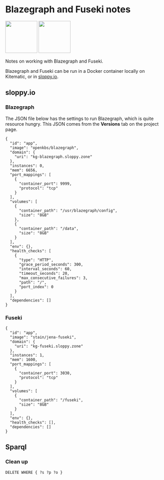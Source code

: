 # Blazegraph and Fuseki notes

<img src="https://raw.githubusercontent.com/rdmpage/blazegraph-fuseki-notes/master/blazegraph_by_systap_favicon.png" height="100">
<img src="https://raw.githubusercontent.com/rdmpage/blazegraph-fuseki-notes/master/quS6q6Yu.png" height="100">

Notes on working with Blazegraph and Fuseki.

Blazegraph and Fuseki can be run in a Docker container locally on Kitematic, or in [sloppy.io](https://sloppy.io).

## sloppy.io

### Blazegraph

The JSON file below has the settings to run Blazegraph, which is quite resource hungry. This JSON comes from the **Versions** tab on the project page.

```
{
  "id": "app",
  "image": "openkbs/blazegraph",
  "domain": {
    "uri": "kg-blazegraph.sloppy.zone"
  },
  "instances": 0,
  "mem": 6656,
  "port_mappings": [
    {
      "container_port": 9999,
      "protocol": "tcp"
    }
  ],
  "volumes": [
    {
      "container_path": "/usr/blazegraph/config",
      "size": "8GB"
    },
    {
      "container_path": "/data",
      "size": "8GB"
    }
  ],
  "env": {},
  "health_checks": [
    {
      "type": "HTTP",
      "grace_period_seconds": 300,
      "interval_seconds": 60,
      "timeout_seconds": 20,
      "max_consecutive_failures": 3,
      "path": "/",
      "port_index": 0
    }
  ],
  "dependencies": []
}
```

### Fuseki

```
{
  "id": "app",
  "image": "stain/jena-fuseki",
  "domain": {
    "uri": "kg-fuseki.sloppy.zone"
  },
  "instances": 1,
  "mem": 1600,
  "port_mappings": [
    {
      "container_port": 3030,
      "protocol": "tcp"
    }
  ],
  "volumes": [
    {
      "container_path": "/fuseki",
      "size": "8GB"
    }
  ],
  "env": {},
  "health_checks": [],
  "dependencies": []
}
```

## Sparql

### Clean up

```
DELETE WHERE { ?s ?p ?o }
```


